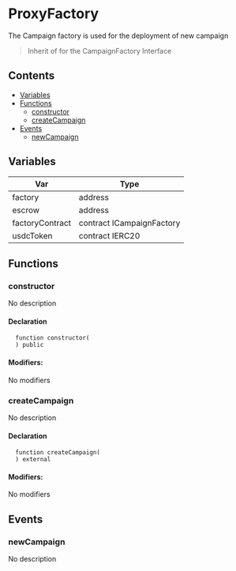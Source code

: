 # ProxyFactory


The Campaign factory is used for the deployment of new campaign

> Inherit of for the CampaignFactory Interface

## Contents
<!-- START doctoc generated TOC please keep comment here to allow auto update -->
<!-- DON'T EDIT THIS SECTION, INSTEAD RE-RUN doctoc TO UPDATE -->

- [Variables](#variables)
- [Functions](#functions)
  - [constructor](#constructor)
  - [createCampaign](#createcampaign)
- [Events](#events)
  - [newCampaign](#newcampaign)

<!-- END doctoc generated TOC please keep comment here to allow auto update -->

## Variables

| Var  | Type |
| ---  | --- |
| factory | address |
| escrow | address |
| factoryContract | contract ICampaignFactory |
| usdcToken | contract IERC20 |



## Functions

### constructor
No description


#### Declaration
```solidity
  function constructor(
  ) public
```

#### Modifiers:
No modifiers



### createCampaign
No description


#### Declaration
```solidity
  function createCampaign(
  ) external
```

#### Modifiers:
No modifiers





## Events

### newCampaign
No description





